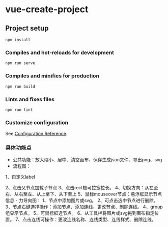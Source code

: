 # vue-create-project

## Project setup
```
npm install
```

### Compiles and hot-reloads for development
```
npm run serve
```

### Compiles and minifies for production
```
npm run build
```

### Lints and fixes files
```
npm run lint
```

### Customize configuration
See [Configuration Reference](https://cli.vuejs.org/config/).

### 具体功能点
- 公共功能：放大缩小、居中、清空画布、保存生成json文件、导出png、svg
- 流程图：
<p>1、自定义label</p>
2、点击父节点加载子节点
3、点击rect框可拉宽拉长。
4、切换方向：从左至右、从右至左、从上至下、从下至上
5、鼠标mouseover节点：悬浮框显示节点信息
- 力导向图：
1、节点中添加图片或svg。
2、可点击选中节点进行删除。
3、节点右键选择操作：添加节点、添加连线、更改节点、删除连线。
4、group组显示节点。
5、可鼠标框选节点。
6、从工具栏将图片或svg拖到画布指定位置。
7、点击连线可操作：更改连线名称、连线类型、连线样式、删除连线。

